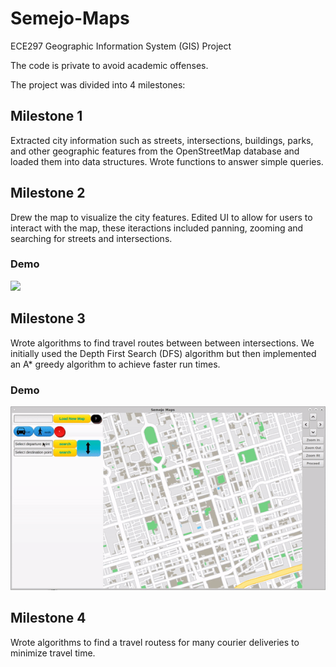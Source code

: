 # Semejo-Maps
ECE297 Geographic Information System (GIS) Project

The code is private to avoid academic offenses.

The project was divided into 4 milestones:

## Milestone 1
Extracted city information such as streets, intersections, buildings, parks, and other geographic features from the OpenStreetMap database and loaded them into data structures. Wrote functions to answer simple queries.  

## Milestone 2
Drew the map to visualize the city features. Edited UI to allow for users to interact with the map, these iteractions included panning, zooming and searching for streets and intersections.

### Demo
![](mapZoomPanDemo.gif)

## Milestone 3
Wrote algorithms to find travel routes between between intersections. We initially used the Depth First Search (DFS) algorithm but then implemented an A* greedy algorithm to achieve faster run times. 

### Demo
![](routeFinderDemo.gif)

## Milestone 4
Wrote algorithms to find a travel routess for many courier deliveries to minimize travel time. 

